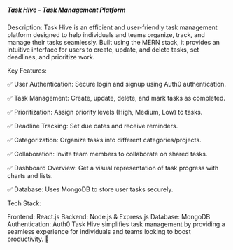 ##### Task Hive - Task Management Platform

Description:
Task Hive is an efficient and user-friendly task management platform designed to help individuals and teams organize, track, and manage their tasks seamlessly. Built using the MERN stack, it provides an intuitive interface for users to create, update, and delete tasks, set deadlines, and prioritize work.

Key Features:

✅ User Authentication: Secure login and signup using Auth0 authentication.


✅ Task Management: Create, update, delete, and mark tasks as completed.


✅ Prioritization: Assign priority levels (High, Medium, Low) to tasks.


✅ Deadline Tracking: Set due dates and receive reminders.


✅ Categorization: Organize tasks into different categories/projects.


✅ Collaboration: Invite team members to collaborate on shared tasks.


✅ Dashboard Overview: Get a visual representation of task progress with charts and lists.

✅ Database: Uses MongoDB to store user tasks securely.

Tech Stack:

Frontend: React.js
Backend: Node.js & Express.js
Database: MongoDB
Authentication: Auth0
Task Hive simplifies task management by providing a seamless experience for individuals and teams looking to boost productivity. 🚀
 
 
